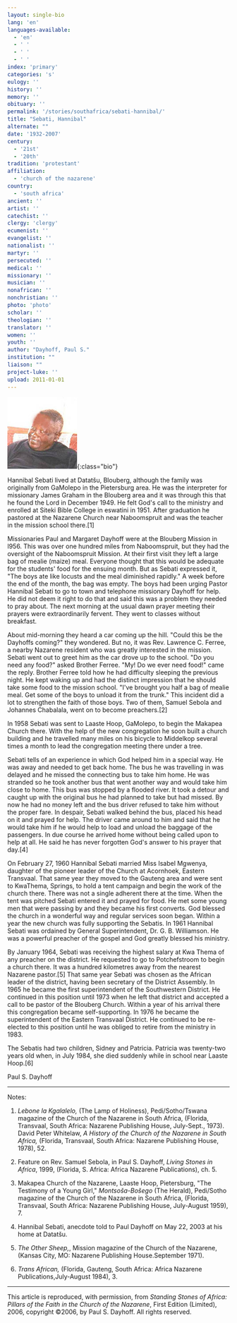 ```yaml
---
layout: single-bio
lang: 'en'
languages-available:
  - 'en'
  - ' '
  - ' '
  - ' '
index: 'primary'
categories: 's'
eulogy: ''
history: ''
memory: ''
obituary: ''
permalink: '/stories/southafrica/sebati-hannibal/'
title: "Sebati, Hannibal"
alternate: ""
date: '1932-2007'
century:
  - '21st'
  - '20th'
tradition: 'protestant'
affiliation:
  - 'church of the nazarene'
country:
  - 'south africa'
ancient: ''
artist: ''
catechist: ''
clergy: 'clergy'
ecumenist: ''
evangelist: ''
nationalist: ''
martyr: ''
persecuted: ''
medical: ''
missionary: ''
musician: ''
nonafrican: ''
nonchristian: ''
photo: 'photo'
scholar: ''
theologian: ''
translator: ''
women: ''
youth: ''
author: "Dayhoff, Paul S."
institution: ""
liaison: ""
project-luke: ''
upload: 2011-01-01
---
```


![Hannibal Sebati](/images/bio-pics/southafrica/sebati-hannibal/sebati_hannibal.jpg){:class="bio"}

Hannibal Sebati lived at Datatšu, Blouberg, although the family was originally from GaMolepo in the Pietersburg area.  He was the interpreter for missionary James Graham in the Blouberg area and it was through this that he found the Lord in December 1949.  He felt God's call to the ministry and enrolled at Siteki Bible College in eswatini in 1951.  After graduation he pastored at the Nazarene Church near Naboomspruit and was the teacher in the mission school there.[1]

Missionaries Paul and Margaret Dayhoff were at the Blouberg Mission in l956.  This was over one hundred miles from Naboomspruit, but they had the oversight of the Naboomspruit Mission.  At their first visit they left a large bag of mealie (maize) meal.  Everyone thought that this would be adequate for the students' food for the ensuing month.  But as Sebati expressed it,  "The boys ate like locusts and the meal diminished rapidly."  A week before the end of the month, the bag was empty.  The boys had been urging Pastor Hannibal Sebati to go to town and telephone missionary Dayhoff for help.  He did not deem it right to do that and said this was a problem they needed to pray about.  The next morning at the usual dawn prayer meeting their prayers were extraordinarily fervent.  They went to classes without breakfast.

About mid-morning they heard a car coming up the hill.  "Could this be the Dayhoffs coming?" they wondered.  But no, it was Rev. Lawrence C. Ferree, a nearby Nazarene resident who was greatly interested in the mission.  Sebati went out to greet him as the car drove up to the school.  "Do you need any food?"  asked Brother Ferree.
"My! Do we ever need food!" came the reply.  Brother Ferree told how he had difficulty sleeping the previous night.  He kept waking up and had the distinct impression that he should take some food to the mission school.
"I've brought you half a bag of mealie meal.  Get some of the boys to unload it from the trunk."  This incident did a lot to strengthen the faith of those boys.  Two of them, Samuel Sebola and Johannes Chabalala, went on to become preachers.[2]

In 1958 Sebati was sent to Laaste Hoop, GaMolepo, to begin the Makapea Church there.  With the help of the new congregation he soon built a church building and he travelled many miles on his bicycle to Middelkop several times a month to lead the congregation meeting there under a tree.

Sebati tells of an experience in which God helped him in a special way.  He was away and needed to get back home.  The bus he was travelling in was delayed and he missed the connecting bus to take him home.  He was stranded so he took another bus that went another way and would take him close to home.  This bus was stopped by a flooded river.  It took a detour and caught up with the original bus he had planned to take but had missed. By now he had no money left and the bus driver refused to take him without the proper fare.  In despair, Sebati walked behind the bus, placed his head on it and prayed for help.  The driver came around to him and said that he would take him if he would help to load and unload the baggage of the passengers.  In due course he arrived home without being called upon to help at all.  He said he has never forgotten God's answer to his prayer that day.[4]

On February 27, 1960 Hannibal Sebati married Miss Isabel Mgwenya, daughter of the pioneer leader of the Church at Acornhoek, Eastern Transvaal.  That same year they moved to the Gauteng area and were sent to KwaThema, Springs, to hold a tent campaign and begin the work of the church there.  There was not a single adherent there at the time.  When the tent was pitched Sebati entered it and prayed for food.  He met some young men that were passing by and they became his first converts.  God blessed the church in a wonderful way and regular services soon began.  Within a year the new church was fully supporting the Sebatis.  In 1961 Hannibal Sebati was ordained by General Superintendent, Dr. G. B. Williamson.  He was a powerful preacher of the gospel and God greatly blessed his ministry.

By January 1964, Sebati was receiving the highest salary at Kwa Thema of any preacher on the district.  He requested to go to Potchefstroom to begin a church there.  It was a hundred kilometres away from the nearest Nazarene pastor.[5]   That same year Sebati was chosen as the African leader of the district, having been secretary of the District Assembly.  In 1965 he became the first superintendent of the Southwestern District.  He continued in this position until 1973 when he left that district and accepted a call to be pastor of the Blouberg Church.  Within a year of his arrival there this congregation became self-supporting.  In 1976 he became the superintendent of the Eastern Transvaal District. He continued to be re-elected to this position until he was obliged to retire from the ministry in 1983.

The Sebatis had two children, Sidney and Patricia.  Patricia was twenty-two years old when, in July 1984, she died suddenly while in school near Laaste Hoop.[6]

Paul S. Dayhoff

---

Notes:

1. *Lebone la Kgalalelo,* (The Lamp of Holiness), Pedi/Sotho/Tswana magazine of the Church of the Nazarene in South Africa, (Florida, Transvaal, South Africa: Nazarene Publishing House, July-Sept., 1973). David Peter Whitelaw, *A History of the Church of the Nazarene in South Africa,* (Florida, Transvaal, South Africa: Nazarene Publishing House, 1978), 52.

2. Feature on Rev. Samuel Sebola, in Paul S. Dayhoff, *Living Stones in Africa*, 1999, (Florida, S. Africa: Africa Nazarene Publications), ch. 5.

3. Makapea Church of the Nazarene, Laaste Hoop, Pietersburg, "The Testimony of a Young Girl," *Montsoša-Bošego* (The Herald), Pedi/Sotho magazine of the Church of the Nazarene in South Africa, (Florida, Transvaal, South Africa: Nazarene Publishing House, July-August 1959), 7.

4. Hannibal Sebati, anecdote told to Paul Dayhoff on May 22, 2003 at his home at Datatšu.

5. *The Other Sheep,*, Mission magazine of the Church of the Nazarene,(Kansas City, MO: Nazarene Publishing House.September 1971).

6. *Trans African,* (Florida, Gauteng, South Africa: Africa Nazarene Publications,July-August 1984), 3.

---

This article is reproduced, with permission, from *Standing Stones of Africa: Pillars of the Faith in the Church of the Nazarene*, First Edition (Limited), 2006, copyright ©2006, by Paul S. Dayhoff.  All rights reserved.
